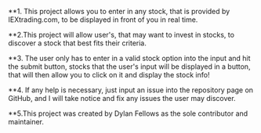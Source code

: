 **1. This project allows you to enter in any stock, that is provided by IEXtrading.com, to be displayed in front of you in real time. 

**2.This project will allow user's, that may want to invest in stocks, to discover a stock that best fits their criteria. 

**3. The user only has to enter in a valid stock option into the input and hit the submit button, stocks that the user's input will be displayed in a button, that will then allow you to click on it and display the stock info! 

**4. If any help is necessary, just input an issue into the repository page on GitHub, and I will take notice and fix any issues the user may discover. 

**5.This project was created by Dylan Fellows as the sole contributor and maintainer.
